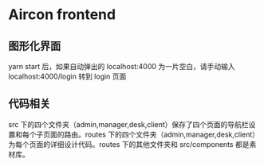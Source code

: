 # Aircon frontend

## 图形化界面

yarn start 后，如果自动弹出的 localhost:4000 为一片空白，请手动输入 localhost:4000/login 转到 login 页面

## 代码相关

src 下的四个文件夹（admin,manager,desk,client）保存了四个页面的导航栏设置和每个子页面的路由。routes 下的四个文件夹（admin,manager,desk,client）为每个页面的详细设计代码。routes 下的其他文件夹和 src/components 都是素材库。
